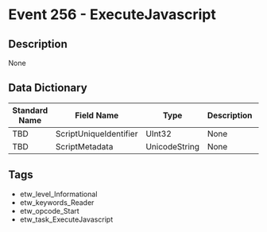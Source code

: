 # Event 256 - ExecuteJavascript

## Description
None

## Data Dictionary
|Standard Name|Field Name|Type|Description|Sample Value|
|---|---|---|---|---|
|TBD|ScriptUniqueIdentifier|UInt32|None|`None`|
|TBD|ScriptMetadata|UnicodeString|None|`None`|

## Tags
* etw_level_Informational
* etw_keywords_Reader
* etw_opcode_Start
* etw_task_ExecuteJavascript